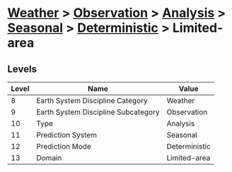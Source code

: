 # [Weather](../../../../..) > [Observation](../../../..) > [Analysis](../../..) > [Seasonal](../..) > [Deterministic](..) > Limited-area

## Levels

| Level | Name | Value |
|-----|-----|-----|
| 8 | Earth System Discipline Category | Weather |
| 9 | Earth System Discipline Subcategory | Observation |
| 10 | Type | Analysis |
| 11 | Prediction System | Seasonal |
| 12 | Prediction Mode | Deterministic |
| 13 | Domain | Limited-area |
